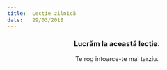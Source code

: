 ```yaml
---
title:  Lecție zilnică
date:   29/03/2018
---
```


### <center>Lucrăm la această lecție.</center>
<center>Te rog intoarce-te mai tarziu.</center>